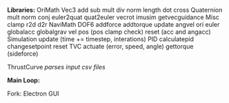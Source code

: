 **Libraries:**
OriMath
  Vec3
    add sub mult div
    norm length dot cross
  Quaternion
    mult
    norm conj
    euler2quat quat2euler
    vecrot
    imusim
    getvecguidance
  Misc
    clamp
    r2d d2r
NaviMath
  DOF6
    addforce
    addtorque
    update
      angvel
      ori euler
      globalacc globalgrav
      vel
      pos (pos clamp check)
      reset (acc and angacc)
  Simulation
    update (time += timestep, interations)
  PID
    calculatepid
    changesetpoint
    reset
  TVC
    actuate (error, speed, angle)
    gettorque (sideforce)

ThrustCurve
*parses input csv files*

**Main Loop:**



Fork:
Electron GUI

